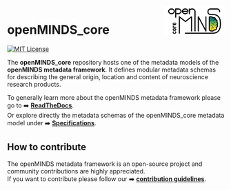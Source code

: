 <a href="/img/openMINDS_core_logo_light.png">
  <picture>
    <source media="(prefers-color-scheme: dark)" srcset="/img/openMINDS_core_logo_dark.png">
    <source media="(prefers-color-scheme: light)" srcset="/img/openMINDS_core_logo_light.png">
    <img alt="openMINDS_core metadata model" src="/img/openMINDS_core_logo_light.png" title="Logo created by U. Schlegel, L. Zehl, C. Hagen Blixhavn" align="right" height="70">
  </picture>
</a>

# openMINDS_core

[![MIT License][license-shield]][license-url]

The **openMINDS_core** repository hosts one of the metadata models of the **openMINDS metadata framework**. It defines modular metadata schemas for describing the general origin, location and content of neuroscience research products.

To generally learn more about the openMINDS metadata framework please go to :arrow_right: [**ReadTheDocs**][docu-url].  
Or explore directly the metadata schemas of the openMINDS_core metadata model under :arrow_right: [**Specifications**][docu-core-url].

## How to contribute

The openMINDS metadata framework is an open-source project and community contributions are highly appreciated.  
If you want to contribute please follow our :arrow_right: [**contribution guidelines**][contribution-url].


<!-- MARKDOWN LINKS & IMAGES -->
<!-- https://www.markdownguide.org/basic-syntax/#reference-style-links -->
[contribution-url]: https://openminds-documentation.readthedocs.io/en/latest/shared/how_to_contribute.html
[docu-url]: https://openminds-documentation.readthedocs.io
[docu-core-url]: https://openminds-documentation.readthedocs.io/en/v2.0/specifications/core.html
[license-shield]: https://img.shields.io/badge/License-MIT-yellow.svg
[license-url]: https://opensource.org/licenses/MIT
